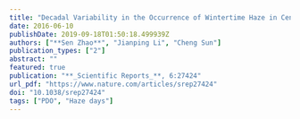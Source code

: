 ```yaml
---
title: "Decadal Variability in the Occurrence of Wintertime Haze in Central Eastern China Tied to the Pacific Decadal Oscillation"
date: 2016-06-10
publishDate: 2019-09-18T01:50:18.499939Z
authors: ["**Sen Zhao**", "Jianping Li", "Cheng Sun"]
publication_types: ["2"]
abstract: ""
featured: true
publication: "**_Scientific Reports_**, 6:27424"
url_pdf: "https://www.nature.com/articles/srep27424"
doi: "10.1038/srep27424"
tags: ["PDO", "Haze days"]
---
```


